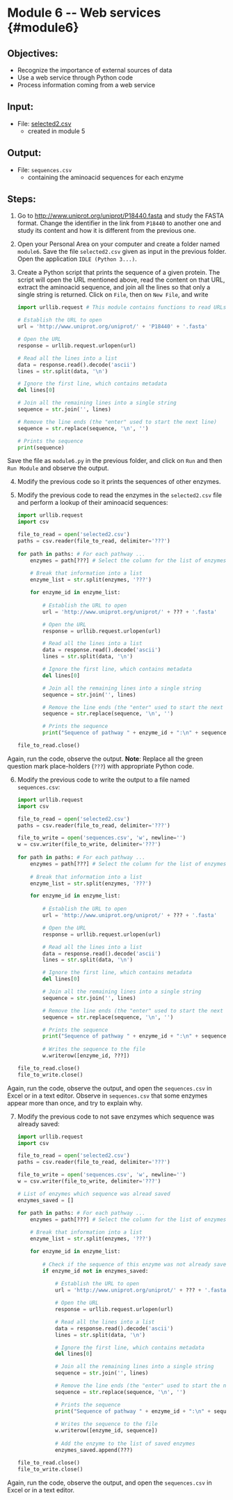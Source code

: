 # Module 6 -- Web services {#module6}

## Objectives:

- Recognize the importance of external sources of data
- Use a web service through Python code
- Process information coming from a web service

## Input:

- File: [selected2.csv](files/selected2.csv)
    - created in module 5

## Output:

- File: `sequences.csv`
    - containing the aminoacid sequences for each enzyme

## Steps:

1. Go to <http://www.uniprot.org/uniprot/P18440.fasta> and study the FASTA format.
Change the identifier in the link from `P18440` to another one and study its content and how it is different from the previous one.

2. Open your Personal Area on your computer and create a folder named `module6`.
Save the file `selected2.csv` given as input in the previous folder.
Open the application `IDLE (Python 3...)`.

3. Create a Python script that prints the sequence of a given protein.
The script will open the URL mentioned above, read the content on that URL, extract the aminoacid sequence, and join all the lines so that only a single string is returned.
Click on `File`, then on `New File`, and write
    ```python
    import urllib.request # This module contains functions to read URLs

    # Establish the URL to open
    url = 'http://www.uniprot.org/uniprot/' + 'P18440' + '.fasta'

    # Open the URL
    response = urllib.request.urlopen(url)

    # Read all the lines into a list
    data = response.read().decode('ascii')
    lines = str.split(data, '\n')

    # Ignore the first line, which contains metadata
    del lines[0]

    # Join all the remaining lines into a single string
    sequence = str.join('', lines)

    # Remove the line ends (the "enter" used to start the next line)
    sequence = str.replace(sequence, '\n', '')
    
    # Prints the sequence
    print(sequence)
    ```
Save the file as `module6.py` in the previous folder, and click on `Run` and then `Run Module` and observe the output.
    
4. Modify the previous code so it prints the sequences of other enzymes.
    
5. Modify the previous code to read the enzymes in the `selected2.csv` file and perform a lookup of their aminoacid sequences:
    ```python
    import urllib.request
    import csv
    
    file_to_read = open('selected2.csv')
    paths = csv.reader(file_to_read, delimiter='???')
        
    for path in paths: # For each pathway ...
        enzymes = path[???] # Select the column for the list of enzymes
            
        # Break that information into a list
        enzyme_list = str.split(enzymes, '???')

        for enzyme_id in enzyme_list:
        
            # Establish the URL to open
            url = 'http://www.uniprot.org/uniprot/' + ??? + '.fasta'

            # Open the URL
            response = urllib.request.urlopen(url)

            # Read all the lines into a list
            data = response.read().decode('ascii')
            lines = str.split(data, '\n')

            # Ignore the first line, which contains metadata
            del lines[0]

            # Join all the remaining lines into a single string
            sequence = str.join('', lines)

            # Remove the line ends (the "enter" used to start the next line)
            sequence = str.replace(sequence, '\n', '')

            # Prints the sequence
            print("Sequence of pathway " + enzyme_id + ":\n" + sequence)
    
    file_to_read.close()
    ```
Again, run the code, observe the output.
**Note**: Replace all the green question mark place-holders <span class="nobr">(`???`)</span> with appropriate Python code.

6. Modify the previous code to write the output to a file named `sequences.csv`:
    ```python
    import urllib.request
    import csv
    
    file_to_read = open('selected2.csv')
    paths = csv.reader(file_to_read, delimiter='???')
    
    file_to_write = open('sequences.csv', 'w', newline='')
    w = csv.writer(file_to_write, delimiter='???')
        
    for path in paths: # For each pathway ...
        enzymes = path[???] # Select the column for the list of enzymes
            
        # Break that information into a list
        enzyme_list = str.split(enzymes, '???')

        for enzyme_id in enzyme_list:
        
            # Establish the URL to open
            url = 'http://www.uniprot.org/uniprot/' + ??? + '.fasta'

            # Open the URL
            response = urllib.request.urlopen(url)

            # Read all the lines into a list
            data = response.read().decode('ascii')
            lines = str.split(data, '\n')

            # Ignore the first line, which contains metadata
            del lines[0]

            # Join all the remaining lines into a single string
            sequence = str.join('', lines)

            # Remove the line ends (the "enter" used to start the next line)
            sequence = str.replace(sequence, '\n', '')

            # Prints the sequence
            print("Sequence of pathway " + enzyme_id + ":\n" + sequence)
            
            # Writes the sequence to the file
            w.writerow([enzyme_id, ???])
    
    file_to_read.close()
    file_to_write.close()
    ```
Again, run the code, observe the output, and open the `sequences.csv` in Excel or in a text editor.
Observe in `sequences.csv` that some enzymes appear more than once, and try to explain why.

7. Modify the previous code to not save enzymes which sequence was already saved:
    ```python
    import urllib.request
    import csv
    
    file_to_read = open('selected2.csv')
    paths = csv.reader(file_to_read, delimiter='???')
    
    file_to_write = open('sequences.csv', 'w', newline='')
    w = csv.writer(file_to_write, delimiter='???')

    # List of enzymes which sequence was alread saved
    enzymes_saved = []
    
    for path in paths: # For each pathway ...
        enzymes = path[???] # Select the column for the list of enzymes
            
        # Break that information into a list
        enzyme_list = str.split(enzymes, '???')

        for enzyme_id in enzyme_list:
        
            # Check if the sequence of this enzyme was not already saved
            if enzyme_id not in enzymes_saved:
                
                # Establish the URL to open
                url = 'http://www.uniprot.org/uniprot/' + ??? + '.fasta'

                # Open the URL
                response = urllib.request.urlopen(url)

                # Read all the lines into a list
                data = response.read().decode('ascii')
                lines = str.split(data, '\n')

                # Ignore the first line, which contains metadata
                del lines[0]

                # Join all the remaining lines into a single string
                sequence = str.join('', lines)

                # Remove the line ends (the "enter" used to start the next line)
                sequence = str.replace(sequence, '\n', '')

                # Prints the sequence
                print("Sequence of pathway " + enzyme_id + ":\n" + sequence)
                
                # Writes the sequence to the file
                w.writerow([enzyme_id, sequence])
                
                # Add the enzyme to the list of saved enzymes
                enzymes_saved.append(???)
    
    file_to_read.close()
    file_to_write.close()
    ```
Again, run the code, observe the output, and open the `sequences.csv` in Excel or in a text editor.
